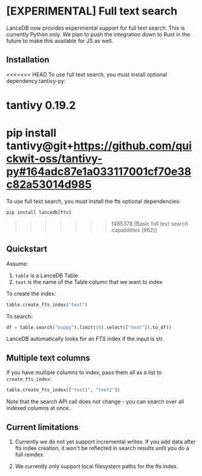# [EXPERIMENTAL] Full text search

LanceDB now provides experimental support for full text search.
This is currently Python only. We plan to push the integration down to Rust in the future
to make this available for JS as well.

## Installation

<<<<<<< HEAD
To use full text search, you must install optional dependency tantivy-py:

# tantivy 0.19.2
pip install tantivy@git+https://github.com/quickwit-oss/tantivy-py#164adc87e1a033117001cf70e38c82a53014d985
=======
To use full text search, you must install the fts optional dependencies:

`pip install lancedb[fts]`
>>>>>>> f485378 (Basic full text search capabilities (#62))


## Quickstart

Assume:
1. `table` is a LanceDB Table
2. `text` is the name of the Table column that we want to index

To create the index:

```python
table.create_fts_index("text")
```

To search:

```python
df = table.search("puppy").limit(10).select(["text"]).to_df()
```

LanceDB automatically looks for an FTS index if the input is str.

## Multiple text columns

If you have multiple columns to index, pass them all as a list to `create_fts_index`:

```python
table.create_fts_index(["text1", "text2"])
```

Note that the search API call does not change - you can search over all indexed columns at once.

## Current limitations

1. Currently we do not yet support incremental writes.
If you add data after fts index creation, it won't be reflected
in search results until you do a full reindex.

2. We currently only support local filesystem paths for the fts index.